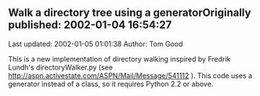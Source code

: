 ## Walk a directory tree using a generatorOriginally published: 2002-01-04 16:54:27 
Last updated: 2002-01-05 01:01:38 
Author: Tom Good 
 
This is a new implementation of directory walking inspired by Fredrik Lundh's directoryWalker.py (see http://aspn.activestate.com/ASPN/Mail/Message/541112 ).  This code uses a generator instead of a class, so it requires Python 2.2 or above.